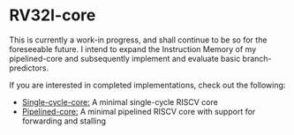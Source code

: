 # RV32I-core
This is currently a work-in progress, and shall continue to be so for the foreseeable future. I intend to expand the Instruction Memory of my pipelined-core and subsequently implement and evaluate basic branch-predictors.

If you are interested in completed implementations, check out the following:
- [Single-cycle-core:](single-cycle-working)  A minimal single-cycle RISCV core
- [Pipelined-core:](pipeline-working)  A minimal pipelined RISCV core with support for forwarding and stalling

